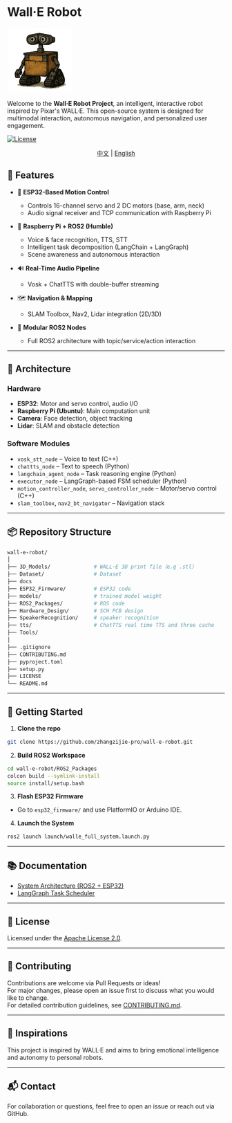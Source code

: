 # Wall·E Robot

<img src="./images/walle.webp" alt="WALL·E" width="150"/>

Welcome to the **Wall·E Robot Project**, an intelligent, interactive robot inspired by Pixar's WALL·E. This open-source system is designed for multimodal interaction, autonomous navigation, and personalized user engagement.

[![License](https://img.shields.io/badge/License-Apache_2.0-blue.svg)](https://opensource.org/licenses/Apache-2.0)

<div align="center">

[中文](README_zh.md) | [English](README.md)

</div>

## 🚀 Features

* 🤖 **ESP32-Based Motion Control**

  * Controls 16-channel servo and 2 DC motors (base, arm, neck)
  * Audio signal receiver and TCP communication with Raspberry Pi

* 🧠 **Raspberry Pi + ROS2 (Humble)**

  * Voice & face recognition, TTS, STT
  * Intelligent task decomposition (LangChain + LangGraph)
  * Scene awareness and autonomous interaction

* 🔊 **Real-Time Audio Pipeline**

  * Vosk + ChatTTS with double-buffer streaming

* 🗺️ **Navigation & Mapping**

  * SLAM Toolbox, Nav2, Lidar integration (2D/3D)

* 🧩 **Modular ROS2 Nodes**

  * Full ROS2 architecture with topic/service/action interaction

---

## 🧱 Architecture

### Hardware

* **ESP32**: Motor and servo control, audio I/O
* **Raspberry Pi (Ubuntu)**: Main computation unit
* **Camera**: Face detection, object tracking
* **Lidar**: SLAM and obstacle detection

### Software Modules

* `vosk_stt_node` – Voice to text (C++)
* `chattts_node` – Text to speech (Python)
* `langchain_agent_node` – Task reasoning engine (Python)
* `executor_node` – LangGraph-based FSM scheduler (Python)
* `motion_controller_node`, `servo_controller_node` – Motor/servo control (C++)
* `slam_toolbox`, `nav2_bt_navigator` – Navigation stack

---

## 📦 Repository Structure

```bash
wall-e-robot/
│
├── 3D_Models/              # WALL·E 3D print file（e.g .stl）
├── Dataset/                # Dataset
├── docs
├── ESP32_Firmware/         # ESP32 code 
├── models/                 # trained model weight
├── ROS2_Packages/          # ROS code
├── Hardware_Design/        # SCH PCB design
├── SpeakerRecognition/     # speaker recognition
├── tts/                    # ChatTTS real time TTS and three cache
├── Tools/
│
├── .gitignore
├── CONTRIBUTING.md
├── pyproject.toml
├── setup.py
├── LICENSE
└── README.md
```

---

## 🔧 Getting Started

1. **Clone the repo**

```bash
git clone https://github.com/zhangzijie-pro/wall-e-robot.git
```

2. **Build ROS2 Workspace**

```bash
cd wall-e-robot/ROS2_Packages
colcon build --symlink-install
source install/setup.bash
```

3. **Flash ESP32 Firmware**

* Go to `esp32_firmware/` and use PlatformIO or Arduino IDE.

4. **Launch the System**

```bash
ros2 launch launch/walle_full_system.launch.py
```

---

## 📚 Documentation

* [System Architecture (ROS2 + ESP32)](./docs/architecture.md)
* [LangGraph Task Scheduler](./docs/langgraph_fsm.md)

---

## 📝 License

Licensed under the [Apache License 2.0](LICENSE).

---

## 🤝 Contributing

Contributions are welcome via Pull Requests or ideas!  
For major changes, please open an issue first to discuss what you would like to change.  
For detailed contribution guidelines, see [CONTRIBUTING.md](CONTRIBUTING.md).

---

## 🧠 Inspirations

This project is inspired by WALL·E and aims to bring emotional intelligence and autonomy to personal robots.

---

## 📬 Contact

For collaboration or questions, feel free to open an issue or reach out via GitHub.
